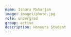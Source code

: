 ```yaml
---
name: Ishara Maharjan
image: images/photo.jpg
role: undergrad
group: active
description: Honours Student
---
```


